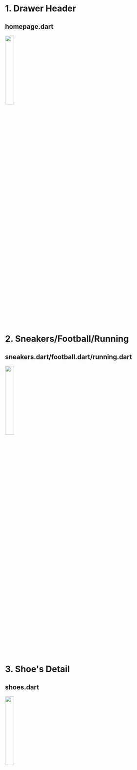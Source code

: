 # 1. Drawer Header

## homepage.dart
<img height="24%" width="24%" src="https://github.com/KRFLUTTERUG/wiki-flutter-widget/assets/17956765/c879f0d8-65ad-4572-ac7b-235f2c53b93f">

# 2. Sneakers/Football/Running

## sneakers.dart/football.dart/running.dart
<img height="24%" width="24%" src="https://github.com/KRFLUTTERUG/wiki-flutter-widget/assets/17956765/2b595ea6-2b4f-44ae-896b-dfd087458369">

# 3. Shoe's Detail

## shoes.dart
<img height="24%" width="24%" src="https://github.com/KRFLUTTERUG/wiki-flutter-widget/assets/17956765/324755c0-0e0b-4f35-b5d2-0ef42d2be9cc">